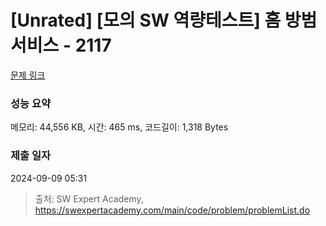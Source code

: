 # [Unrated] [모의 SW 역량테스트] 홈 방범 서비스 - 2117 

[문제 링크](https://swexpertacademy.com/main/code/problem/problemDetail.do?contestProbId=AV5V61LqAf8DFAWu) 

### 성능 요약

메모리: 44,556 KB, 시간: 465 ms, 코드길이: 1,318 Bytes

### 제출 일자

2024-09-09 05:31



> 출처: SW Expert Academy, https://swexpertacademy.com/main/code/problem/problemList.do
